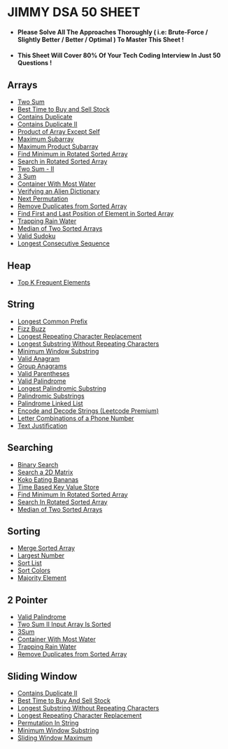 <h1>JIMMY DSA 50 SHEET</h1>

- <h4>Please Solve All The Approaches Thoroughly ( i.e: Brute-Force / Slightly Better / Better / Optimal ) To Master This Sheet !</h4>
- <h4>This Sheet Will Cover 80% Of Your Tech Coding Interview In Just 50 Questions !</h4>


<h2>Arrays</h2>

- [ Two Sum ](https://leetcode.com/problems/two-sum/)
- [ Best Time to Buy and Sell Stock ](https://leetcode.com/problems/best-time-to-buy-and-sell-stock/)
- [ Contains Duplicate ](https://leetcode.com/problems/contains-duplicate/)
- [ Contains Duplicate II ](https://leetcode.com/problems/contains-duplicate-ii/)
- [ Product of Array Except Self ](https://leetcode.com/problems/product-of-array-except-self/)
- [ Maximum Subarray ](https://leetcode.com/problems/maximum-subarray/)
- [ Maximum Product Subarray ](https://leetcode.com/problems/maximum-product-subarray/)
- [ Find Minimum in Rotated Sorted Array ](https://leetcode.com/problems/find-minimum-in-rotated-sorted-array/)
- [ Search in Rotated Sorted Array ](https://leetcode.com/problems/search-in-rotated-sorted-array/)
- [ Two Sum - II ](https://leetcode.com/problems/two-sum-ii-input-array-is-sorted/)
- [ 3 Sum ](https://leetcode.com/problems/3sum/)
- [ Container With Most Water ](https://leetcode.com/problems/container-with-most-water/)
- [ Verifying an Alien Dictionary ](https://leetcode.com/problems/verifying-an-alien-dictionary/)
- [ Next Permutation ](https://leetcode.com/problems/next-permutation/)
- [ Remove Duplicates from Sorted Array ](https://leetcode.com/problems/remove-duplicates-from-sorted-array/)
- [ Find First and Last Position of Element in Sorted Array ](https://leetcode.com/problems/find-first-and-last-position-of-element-in-sorted-array/)
- [ Trapping Rain Water ](https://leetcode.com/problems/trapping-rain-water/)
- [ Median of Two Sorted Arrays ](https://leetcode.com/problems/median-of-two-sorted-arrays/)
- [ Valid Sudoku ](https://leetcode.com/problems/valid-sudoku/)
- [ Longest Consecutive Sequence ](https://leetcode.com/problems/longest-consecutive-sequence/)


<h2>Heap</h2>

- [ Top K Frequent Elements ](https://leetcode.com/problems/top-k-frequent-elements/)

<h2>String</h2>

- [ Longest Common Prefix ](https://leetcode.com/problems/longest-common-prefix/)
- [ Fizz Buzz ](https://leetcode.com/problems/fizz-buzz/)
- [ Longest Repeating Character Replacement ](https://leetcode.com/problems/longest-repeating-character-replacement/)
- [ Longest Substring Without Repeating Characters ](https://leetcode.com/problems/longest-substring-without-repeating-characters/)
- [ Minimum Window Substring ](https://leetcode.com/problems/minimum-window-substring/)
- [ Valid Anagram ](https://leetcode.com/problems/valid-anagram/)
- [ Group Anagrams ](https://leetcode.com/problems/group-anagrams/)
- [ Valid Parentheses ](https://leetcode.com/problems/valid-parentheses/)
- [ Valid Palindrome ](https://leetcode.com/problems/valid-palindrome/)
- [ Longest Palindromic Substring ](https://leetcode.com/problems/longest-palindromic-substring/)
- [ Palindromic Substrings ](https://leetcode.com/problems/palindromic-substrings/)
- [ Palindrome Linked List ](https://leetcode.com/problems/palindrome-linked-list/)
- [ Encode and Decode Strings (Leetcode Premium) ](https://leetcode.com/problems/encode-and-decode-strings/)
- [ Letter Combinations of a Phone Number ](https://leetcode.com/problems/letter-combinations-of-a-phone-number/)
- [ Text Justification ](https://leetcode.com/problems/text-justification/)



<h2>Searching</h2>

- [ Binary Search ](https://leetcode.com/problems/binary-search/)
- [ Search a 2D Matrix ](https://leetcode.com/problems/search-a-2d-matrix/)
- [ Koko Eating Bananas ](https://leetcode.com/problems/koko-eating-bananas/)
- [ Time Based Key Value Store ](https://leetcode.com/problems/two-sum/)
- [ Find Minimum In Rotated Sorted Array ](https://leetcode.com/problems/find-minimum-in-rotated-sorted-array/)
- [ Search In Rotated Sorted Array ](https://leetcode.com/problems/search-in-rotated-sorted-array/)
- [ Median of Two Sorted Arrays ](https://leetcode.com/problems/median-of-two-sorted-arrays/)

<h2>Sorting</h2>

- [ Merge Sorted Array ](https://leetcode.com/problems/merge-sorted-array/)
- [ Largest Number ](https://leetcode.com/problems/largest-number/)
- [ Sort List ](https://leetcode.com/problems/sort-list/)
- [ Sort Colors ](https://leetcode.com/problems/sort-colors/)
- [ Majority Element ](https://leetcode.com/problems/majority-element/)


<h2>2 Pointer</h2>

- [ Valid Palindrome ](https://leetcode.com/problems/valid-palindrome/)
- [ Two Sum II Input Array Is Sorted ](https://leetcode.com/problems/two-sum-ii-input-array-is-sorted/)
- [ 3Sum ](https://leetcode.com/problems/3sum/)
- [ Container With Most Water ](https://leetcode.com/problems/container-with-most-water/)
- [ Trapping Rain Water ](https://leetcode.com/problems/two-sum/)
- [ Remove Duplicates from Sorted Array ](https://leetcode.com/problems/remove-duplicates-from-sorted-array/)


<h2>Sliding Window</h2>

- [ Contains Duplicate II ](https://leetcode.com/problems/contains-duplicate-ii/)
- [ Best Time to Buy And Sell Stock ](https://leetcode.com/problems/best-time-to-buy-and-sell-stock/)
- [ Longest Substring Without Repeating Characters ](https://leetcode.com/problems/longest-substring-without-repeating-characters/)
- [ Longest Repeating Character Replacement ](https://leetcode.com/problems/longest-repeating-character-replacement/)
- [ Permutation In String ](https://leetcode.com/problems/permutation-in-string/)
- [ Minimum Window Substring ](https://leetcode.com/problems/minimum-window-substring/)
- [ Sliding Window Maximum ](https://leetcode.com/problems/sliding-window-maximum/)
